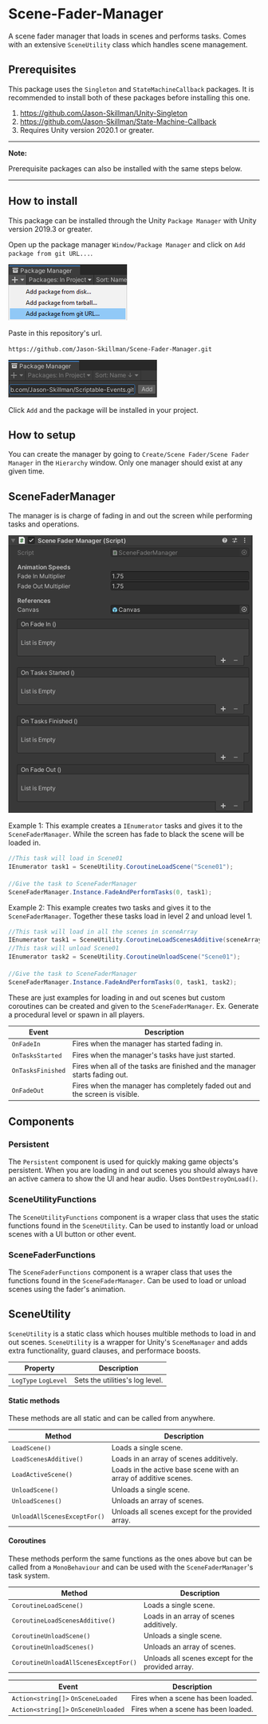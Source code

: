 # Scene-Fader-Manager
A scene fader manager that loads in scenes and performs tasks. Comes with an extensive `SceneUtility` class which handles scene management.

## Prerequisites
This package uses the `Singleton` and `StateMachineCallback` packages. It is recommended to install both of these packages before installing this one.

1. https://github.com/Jason-Skillman/Unity-Singleton
1. https://github.com/Jason-Skillman/State-Machine-Callback
1. Requires Unity version 2020.1 or greater.

---
**Note:**

Prerequisite packages can also be installed with the same steps below.

---

## How to install
This package can be installed through the Unity `Package Manager` with Unity version 2019.3 or greater.

Open up the package manager `Window/Package Manager` and click on `Add package from git URL...`.

![unity_package_manager_git_drop_down](Documentation~/images/unity_package_manager_git_drop_down.png)

Paste in this repository's url.

`https://github.com/Jason-Skillman/Scene-Fader-Manager.git`

![unity_package_manager_git_with_url](Documentation~/images/unity_package_manager_git_with_url.png)

Click `Add` and the package will be installed in your project.

## How to setup
You can create the manager by going to `Create/Scene Fader/Scene Fader Manager` in the `Hierarchy` window. Only one manager should exist at any given time.

## SceneFaderManager
The manager is is charge of fading in and out the screen while performing tasks and operations.

![scene_fader_manager](Documentation~/images/scene_fader_manager.png)

Example 1: This example creates a `IEnumerator` tasks and gives it to the `SceneFaderManager`. While the screen has fade to black the scene will be loaded in.
```C#
//This task will load in Scene01
IEnumerator task1 = SceneUtility.CoroutineLoadScene("Scene01");

//Give the task to SceneFaderManager
SceneFaderManager.Instance.FadeAndPerformTasks(0, task1);
```

Example 2: This example creates two tasks and gives it to the `SceneFaderManager`. Together these tasks load in level 2 and unload level 1.
```C#
//This task will load in all the scenes in sceneArray
IEnumerator task1 = SceneUtility.CoroutineLoadScenesAdditive(sceneArray);
//This task will unload Scene01
IEnumerator task2 = SceneUtility.CoroutineUnloadScene("Scene01");

//Give the task to SceneFaderManager
SceneFaderManager.Instance.FadeAndPerformTasks(0, task1, task2);
```

These are just examples for loading in and out scenes but custom coroutines can be created and given to the `SceneFaderManager`. Ex. Generate a procedural level or spawn in all players.

|Event|Description|
|---|---|
|`OnFadeIn`|Fires when the manager has started fading in.|
|`OnTasksStarted`|Fires when the manager's tasks have just started.|
|`OnTasksFinished`|Fires when all of the tasks are finished and the manager starts fading out.|
|`OnFadeOut`|Fires when the manager has completely faded out and the screen is visible.|

## Components

### Persistent
The `Persistent` component is used for quickly making game objects's persistent. When you are loading in and out scenes you should always have an active camera to show the UI and hear audio. Uses `DontDestroyOnLoad()`.

### SceneUtilityFunctions
The `SceneUtilityFunctions` component is a wraper class that uses the static functions found in the `SceneUtility`. Can be used to instantly load or unload scenes with a UI button or other event.

### SceneFaderFunctions
The `SceneFaderFunctions` component is a wraper class that uses the functions found in the `SceneFaderManager`. Can be used to load or unload scenes using the fader's animation.

## SceneUtility
`SceneUtility` is a static class which houses multible methods to load in and out scenes. `SceneUtility` is a wrapper for Unity's `SceneManager` and adds extra functionality, guard clauses, and performace boosts.

|Property|Description|
|---|---|
|`LogType` `LogLevel`|Sets the utilities's log level.|

#### Static methods
These methods are all static and can be called from anywhere.

|Method|Description|
|---|---|
|`LoadScene()`|Loads a single scene.|
|`LoadScenesAdditive()`|Loads in an array of scenes additively.|
|`LoadActiveScene()`|Loads in the active base scene with an array of additive scenes.|
|`UnloadScene()`|Unloads a single scene.|
|`UnloadScenes()`|Unloads an array of scenes.|
|`UnloadAllScenesExceptFor()`|Unloads all scenes except for the provided array.|

#### Coroutines
These methods perform the same functions as the ones above but can be called from a `MonoBehaviour` and can be used with the `SceneFaderManager`'s task system.

|Method|Description|
|---|---|
|`CoroutineLoadScene()`|Loads a single scene.|
|`CoroutineLoadScenesAdditive()`|Loads in an array of scenes additively.|
|`CoroutineUnloadScene()`|Unloads a single scene.|
|`CoroutineUnloadScenes()`|Unloads an array of scenes.|
|`CoroutineUnloadAllScenesExceptFor()`|Unloads all scenes except for the provided array.|

|Event|Description|
|---|---|
|`Action<string[]>` `OnSceneLoaded`|Fires when a scene has been loaded.|
|`Action<string[]>` `OnSceneUnloaded`|Fires when a scene has been loaded.|
